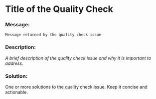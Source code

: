 # Title of the Quality Check

### Message:

```
Message returned by the quality check issue
```

### Description:

_A brief description of the quality check issue and why it is important to address._

### Solution:

One or more solutions to the quality check issue. Keep it concise and actionable.